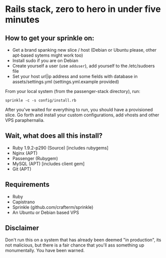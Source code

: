 # Rails stack, zero to hero in under five minutes

## How to get your sprinkle on:

* Get a brand spanking new slice / host (Debian or Ubuntu please, other apt-based sytems might work too)
* Install sudo if you are on Debian
* Create yourself a user (use `adduser`), add yourself to the /etc/sudoers file
* Set your host url|ip address and some fields with database in assets/settings.yml (settings.yml.example provided)

From your local system (from the passenger-stack directory), run:

    sprinkle -c -s config/install.rb

After you've waited for everything to run, you should have a provisioned slice.
Go forth and install your custom configurations, add vhosts and other VPS paraphernalia.

## Wait, what does all this install?

* Ruby 1.9.2-p290 (Source) [includes rubygems]
* Nginx (APT)
* Passenger (Rubygem)
* MySQL (APT) [includes client gem]
* Git (APT)

## Requirements

* Ruby
* Capistrano
* Sprinkle (github.com/crafterm/sprinkle)
* An Ubuntu or Debian based VPS

## Disclaimer

Don't run this on a system that has already been deemed "in production", its not malicious, but there is a fair chance that you'll ass something up monumentally. You have been warned. 